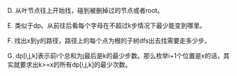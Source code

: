 D. 从叶节点往上开始找，碰到被删掉过的节点或者root。

E. 类似于dp。从前往后看每个字母在不超过k步情况下最少能变到哪里。

F. 找出x到y的路径，路径上的每个点为根的子树dfs出去找需要走多少步。

G. dp[i,j,k]表示前i个总和为j最后是k的最少步数。那么枚举i+1个位置是x的话，其实就要求出k>=x的所有dp[i,j,k]的最少次数。
